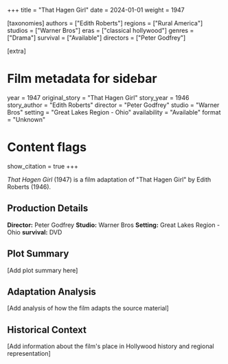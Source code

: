 +++
title = "That Hagen Girl"
date = 2024-01-01
weight = 1947

[taxonomies]
authors = ["Edith Roberts"]
regions = ["Rural America"]
studios = ["Warner Bros"]
eras = ["classical hollywood"]
genres = ["Drama"]
survival = ["Available"]
directors = ["Peter Godfrey"]

[extra]
# Film metadata for sidebar
year = 1947
original_story = "That Hagen Girl"
story_year = 1946
story_author = "Edith Roberts"
director = "Peter Godfrey"
studio = "Warner Bros"
setting = "Great Lakes Region - Ohio"
availability = "Available"
format = "Unknown"

# Content flags
show_citation = true
+++

*That Hagen Girl* (1947) is a film adaptation of "That Hagen Girl" by Edith Roberts (1946).

## Production Details

**Director:** Peter Godfrey
**Studio:** Warner Bros
**Setting:** Great Lakes Region - Ohio
**survival:** DVD

## Plot Summary

[Add plot summary here]

## Adaptation Analysis

[Add analysis of how the film adapts the source material]

## Historical Context

[Add information about the film's place in Hollywood history and regional representation]